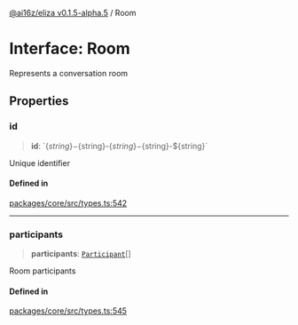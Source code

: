 [@ai16z/eliza v0.1.5-alpha.5](../index.md) / Room

# Interface: Room

Represents a conversation room

## Properties

### id

> **id**: \`$\{string\}-$\{string\}-$\{string\}-$\{string\}-$\{string\}\`

Unique identifier

#### Defined in

[packages/core/src/types.ts:542](https://github.com/roschler/eliza/blob/main/packages/core/src/types.ts#L542)

***

### participants

> **participants**: [`Participant`](Participant.md)[]

Room participants

#### Defined in

[packages/core/src/types.ts:545](https://github.com/roschler/eliza/blob/main/packages/core/src/types.ts#L545)
